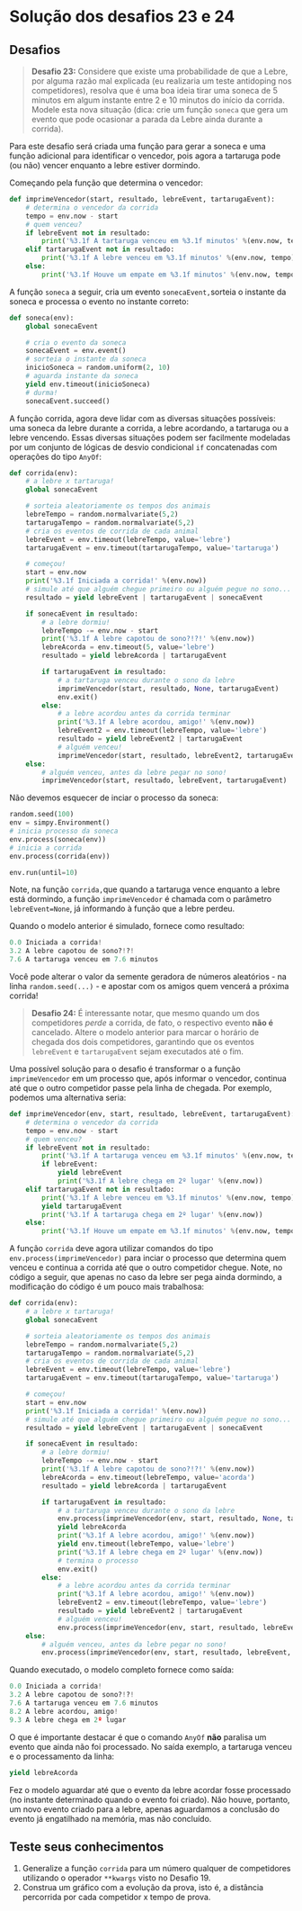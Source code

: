 # Solução dos desafios 23 e 24

## Desafios

> **Desafio 23:** Considere que existe uma probabilidade de que a Lebre, por alguma razão mal explicada \(eu realizaria um teste antidoping nos competidores\), resolva que é uma boa ideia tirar uma soneca de 5 minutos em algum instante entre 2 e 10 minutos do início da corrida. Modele esta nova situação \(dica: crie um função `soneca` que gera um evento que pode ocasionar a parada da Lebre ainda durante a corrida\).

Para este desafio será criada uma função para gerar a soneca e uma função adicional para identificar o vencedor, pois agora a tartaruga pode \(ou não\) vencer enquanto a lebre estiver dormindo.

Começando pela função que determina o vencedor:

```python
def imprimeVencedor(start, resultado, lebreEvent, tartarugaEvent):
    # determina o vencedor da corrida
    tempo = env.now - start
    # quem venceu?
    if lebreEvent not in resultado:
        print('%3.1f A tartaruga venceu em %3.1f minutos' %(env.now, tempo))
    elif tartarugaEvent not in resultado:
        print('%3.1f A lebre venceu em %3.1f minutos' %(env.now, tempo))
    else:
        print('%3.1f Houve um empate em %3.1f minutos' %(env.now, tempo))
```

A função `soneca` a seguir, cria um evento `sonecaEvent,`sorteia o instante da soneca e processa o evento no instante correto:

```python
def soneca(env):
    global sonecaEvent

    # cria o evento da soneca
    sonecaEvent = env.event()
    # sorteia o instante da soneca
    inicioSoneca = random.uniform(2, 10)
    # aguarda instante da soneca
    yield env.timeout(inicioSoneca)
    # durma!
    sonecaEvent.succeed()
```

A função corrida, agora deve lidar com as diversas situações possíveis: uma soneca da lebre durante a corrida, a lebre acordando, a tartaruga ou a lebre vencendo. Essas diversas situações podem ser facilmente modeladas por um conjunto de lógicas de desvio condicional `if` concatenadas com operações do tipo `AnyOf`:

```python
def corrida(env):
    # a lebre x tartaruga!
    global sonecaEvent

    # sorteia aleatoriamente os tempos dos animais
    lebreTempo = random.normalvariate(5,2)
    tartarugaTempo = random.normalvariate(5,2)
    # cria os eventos de corrida de cada animal
    lebreEvent = env.timeout(lebreTempo, value='lebre')
    tartarugaEvent = env.timeout(tartarugaTempo, value='tartaruga')

    # começou!
    start = env.now
    print('%3.1f Iniciada a corrida!' %(env.now))
    # simule até que alguém chegue primeiro ou alguém pegue no sono...
    resultado = yield lebreEvent | tartarugaEvent | sonecaEvent

    if sonecaEvent in resultado:
        # a lebre dormiu!
        lebreTempo -= env.now - start
        print('%3.1f A lebre capotou de sono?!?!' %(env.now))
        lebreAcorda = env.timeout(5, value='lebre')
        resultado = yield lebreAcorda | tartarugaEvent

        if tartarugaEvent in resultado:
            # a tartaruga venceu durante o sono da lebre
            imprimeVencedor(start, resultado, None, tartarugaEvent)
            env.exit()
        else:
            # a lebre acordou antes da corrida terminar
            print('%3.1f A lebre acordou, amigo!' %(env.now))
            lebreEvent2 = env.timeout(lebreTempo, value='lebre')
            resultado = yield lebreEvent2 | tartarugaEvent
            # alguém venceu!
            imprimeVencedor(start, resultado, lebreEvent2, tartarugaEvent)
    else:
        # alguém venceu, antes da lebre pegar no sono!
        imprimeVencedor(start, resultado, lebreEvent, tartarugaEvent)
```

Não devemos esquecer de inciar o processo da soneca:

```python
random.seed(100)
env = simpy.Environment()
# inicia processo da soneca
env.process(soneca(env))
# inicia a corrida
env.process(corrida(env))

env.run(until=10)
```

Note, na função `corrida,`que quando a tartaruga vence enquanto a lebre está dormindo, a função `imprimeVencedor` é chamada com o parâmetro `lebreEvent=None`, já informando à função que a lebre perdeu.

Quando o modelo anterior é simulado, fornece como resultado:

```python
0.0 Iniciada a corrida!
3.2 A lebre capotou de sono?!?!
7.6 A tartaruga venceu em 7.6 minutos
```

Você pode alterar o valor da semente geradora de números aleatórios - na linha `random.seed(...)` - e apostar com os amigos quem vencerá a próxima corrida!

> **Desafio 24:** É interessante notar, que mesmo quando um dos competidores _perde_ a corrida, de fato, o respectivo evento **não é** cancelado. Altere o modelo anterior para marcar o horário de chegada dos dois competidores, garantindo que os eventos `lebreEvent` e `tartarugaEvent` sejam executados até o fim.

Uma possível solução para o desafio é transformar o a função `imprimeVencedor` em um processo que, após informar o vencedor, continua até que o outro competidor passe pela linha de chegada. Por exemplo, podemos uma alternativa seria:

```python
def imprimeVencedor(env, start, resultado, lebreEvent, tartarugaEvent):
    # determina o vencedor da corrida
    tempo = env.now - start
    # quem venceu?
    if lebreEvent not in resultado:
        print('%3.1f A tartaruga venceu em %3.1f minutos' %(env.now, tempo))
        if lebreEvent:
            yield lebreEvent
            print('%3.1f A lebre chega em 2º lugar' %(env.now))
    elif tartarugaEvent not in resultado:
        print('%3.1f A lebre venceu em %3.1f minutos' %(env.now, tempo))
        yield tartarugaEvent
        print('%3.1f A tartaruga chega em 2º lugar' %(env.now))
    else:
        print('%3.1f Houve um empate em %3.1f minutos' %(env.now, tempo))
```

A função `corrida` deve agora utilizar comandos do tipo `env.process(imprimeVencedor)` para inciar o processo que determina quem venceu e continua a corrida até que o outro competidor chegue. Note, no código a seguir, que apenas no caso da lebre ser pega ainda dormindo, a modificação do código é um pouco mais trabalhosa:

```python
def corrida(env):
    # a lebre x tartaruga!
    global sonecaEvent

    # sorteia aleatoriamente os tempos dos animais
    lebreTempo = random.normalvariate(5,2)
    tartarugaTempo = random.normalvariate(5,2)
    # cria os eventos de corrida de cada animal
    lebreEvent = env.timeout(lebreTempo, value='lebre')
    tartarugaEvent = env.timeout(tartarugaTempo, value='tartaruga')

    # começou!
    start = env.now
    print('%3.1f Iniciada a corrida!' %(env.now))
    # simule até que alguém chegue primeiro ou alguém pegue no sono...
    resultado = yield lebreEvent | tartarugaEvent | sonecaEvent

    if sonecaEvent in resultado:
        # a lebre dormiu!
        lebreTempo -= env.now - start
        print('%3.1f A lebre capotou de sono?!?!' %(env.now))
        lebreAcorda = env.timeout(lebreTempo, value='acorda')
        resultado = yield lebreAcorda | tartarugaEvent

        if tartarugaEvent in resultado:
            # a tartaruga venceu durante o sono da lebre
            env.process(imprimeVencedor(env, start, resultado, None, tartarugaEvent))
            yield lebreAcorda
            print('%3.1f A lebre acordou, amigo!' %(env.now))
            yield env.timeout(lebreTempo, value='lebre')
            print('%3.1f A lebre chega em 2º lugar' %(env.now))
            # termina o processo
            env.exit()
        else:
            # a lebre acordou antes da corrida terminar
            print('%3.1f A lebre acordou, amigo!' %(env.now))
            lebreEvent2 = env.timeout(lebreTempo, value='lebre')
            resultado = yield lebreEvent2 | tartarugaEvent
            # alguém venceu!
            env.process(imprimeVencedor(env, start, resultado, lebreEvent2, tartarugaEvent))
    else:
        # alguém venceu, antes da lebre pegar no sono!
        env.process(imprimeVencedor(env, start, resultado, lebreEvent, tartarugaEvent))
```

Quando executado, o modelo completo fornece como saída:

```python
0.0 Iniciada a corrida!
3.2 A lebre capotou de sono?!?!
7.6 A tartaruga venceu em 7.6 minutos
8.2 A lebre acordou, amigo!
9.3 A lebre chega em 2º lugar
```

O que é importante destacar é que o comando `AnyOf` **não** paralisa um evento que ainda não foi processado. No saída exemplo, a tartaruga venceu e o processamento da linha:

```python
yield lebreAcorda
```

Fez o modelo aguardar até que o evento da lebre acordar fosse processado \(no instante determinado quando o evento foi criado\). Não houve, portanto, um novo evento criado para a lebre, apenas aguardamos a conclusão do evento já engatilhado na memória, mas não concluído.

## Teste seus conhecimentos

1. Generalize a função `corrida` para um número qualquer de competidores utilizando o operador `**kwargs` visto no Desafio 19. 
2. Construa um gráfico com a evolução da prova, isto é, a distância percorrida por cada competidor x tempo de prova.

